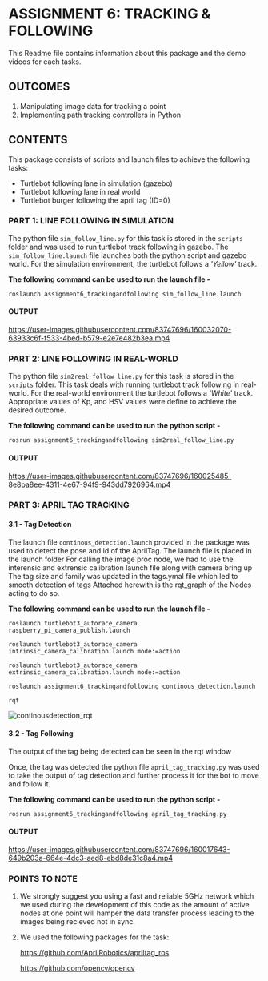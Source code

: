 <h1>ASSIGNMENT 6: TRACKING & FOLLOWING</h1>

This Readme file contains information about this package and the demo videos for each tasks.

<h2>OUTCOMES</h2>

1.  Manipulating image data for tracking a point
2.  Implementing path tracking controllers in Python

<h2>CONTENTS</h2>

This package consists of scripts and launch files to achieve the following tasks:

- Turtlebot following lane in simulation (gazebo)
- Turtlebot following lane in real world
- Turtlebot burger following the april tag (ID=0)

<h3>PART 1: LINE FOLLOWING IN SIMULATION</h3>

The python file `sim_follow_line.py` for this task is stored in the `scripts` folder and was used to run turtlebot track following in gazebo. The `sim_follow_line.launch` file launches both the python script and gazebo world. For the simulation environment, the turtlebot follows a <I>'Yellow'</I> track. 

<b>The following command can be used to run the launch file - </b>

`roslaunch assignment6_trackingandfollowing sim_follow_line.launch`

<h4>OUTPUT</h4>

https://user-images.githubusercontent.com/83747696/160032070-63933c6f-f533-4bed-b579-e2e7e482b3ea.mp4

<h3>PART 2: LINE FOLLOWING IN REAL-WORLD</h3>

The python file `sim2real_follow_line.py` for this task is stored in the `scripts` folder. This task deals with running turtlebot track following in real-world. For the real-world environment the turtlebot follows a <I>'White'</I> track. Appropriate values of Kp, and HSV values were define to achieve the desired outcome.

<b>The following command can be used to run the python script - </b>

`rosrun assignment6_trackingandfollowing sim2real_follow_line.py`

<h4>OUTPUT</h4>

https://user-images.githubusercontent.com/83747696/160025485-8e8ba8ee-4311-4e67-94f9-943dd7926964.mp4

<h3>PART 3: APRIL TAG TRACKING</h3>

<h4>3.1 - Tag Detection</h4>

The launch file `continous_detection.launch` provided in the package was used to detect the pose and id of the AprilTag.
The launch file is placed in the launch folder
For calling the image proc node, we had to use the interensic and extrensic calibration launch file along with camera bring up
The tag size and family was updated in the tags.ymal file which led to smooth detection of tags
Attached herewith is the rqt_graph of the Nodes acting to do so.

<b>The following command can be used to run the launch file - </b>

`roslaunch turtlebot3_autorace_camera raspberry_pi_camera_publish.launch`

`roslaunch turtlebot3_autorace_camera intrinsic_camera_calibration.launch mode:=action`

`roslaunch turtlebot3_autorace_camera extrinsic_camera_calibration.launch mode:=action`

`roslaunch assignment6_trackingandfollowing continous_detection.launch`

`rqt`

![continousdetection_rqt](https://user-images.githubusercontent.com/99144800/160041996-a32f8dc6-7774-4756-a2c2-32912068abb3.png)

<h4>3.2 - Tag Following</h4>
  
The output of the tag being detected can be seen in the rqt window

Once, the tag was detected the python file `april_tag_tracking.py` was used to take the output of tag detection and further process it for the bot to move and follow it.
 
 <b>The following command can be used to run the python script - </b>

`rosrun assignment6_trackingandfollowing april_tag_tracking.py`

<h4>OUTPUT</h4>

https://user-images.githubusercontent.com/83747696/160017643-649b203a-664e-4dc3-aed8-ebd8de31c8a4.mp4

<h3>POINTS TO NOTE</h3>

1. We strongly suggest you using a fast and reliable 5GHz network which we used during the development of this code as the amount of active nodes at one point will hamper the data transfer process leading to the images being recieved not in sync.
2. We used the following packages for the task:

    https://github.com/AprilRobotics/apriltag_ros
    
    https://github.com/opencv/opencv
